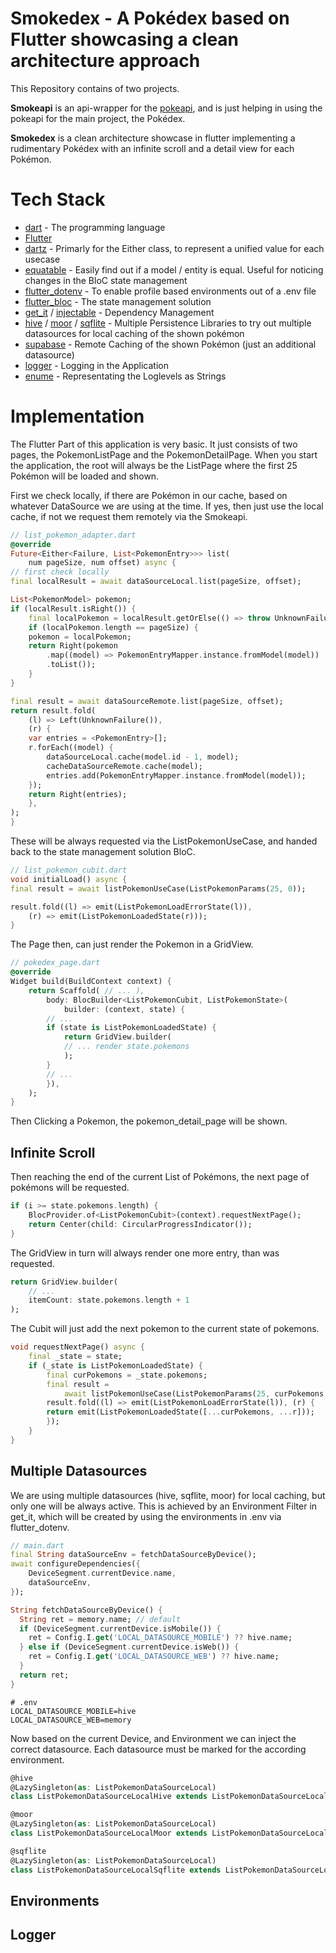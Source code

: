 # Smokedex - A Pokédex based on Flutter showcasing a clean architecture approach
This Repository contains of two projects.

**Smokeapi** is an api-wrapper for the [pokeapi](https://pokeapi.co/), and is just helping in using the pokeapi for the main project, the Pokédex.

**Smokedex** is a clean architecture showcase in flutter implementing a rudimentary Pokédex with an infinite scroll and a detail view for each Pokémon.


# Tech Stack
* [dart](https://dart.dev/) - The programming language
* [Flutter](https://api.flutter.dev/)
* [dartz](https://pub.dev/packages/dartz) - Primarly for the Either class, to represent a unified value for each usecase
* [equatable](https://pub.dev/packages/equatable) - Easily find out if a model / entity is equal. Useful for noticing changes in the BloC state management
* [flutter_dotenv](https://pub.dev/packages/flutter_dotenv) - To enable profile based environments out of a .env file
* [flutter_bloc](https://pub.dev/packages/flutter_bloc) - The state management solution
* [get_it](https://pub.dev/packages/get_it) / [injectable](https://pub.dev/packages/injectable) - Dependency Management
* [hive]() / [moor](https://pub.dev/packages/moor) / [sqflite](https://pub.dev/packages/sqflite) - Multiple Persistence Libraries to try out multiple datasources for local caching of the shown pokémon
* [supabase](https://pub.dev/packages/supabase) - Remote Caching of the shown Pokémon (just an additional datasource)
* [logger](https://pub.dev/packages/logger) - Logging in the Application
* [enume](https://pub.dev/packages/enume) - Representating the Loglevels as Strings

# Implementation
The Flutter Part of this application is very basic. It just consists of two pages, the PokemonListPage and the PokemonDetailPage. 
When you start the application, the root will always be the ListPage where the first 25 Pokémon will be loaded and shown.

First we check locally, if there are Pokémon in our cache, based on whatever DataSource we are using at the time. If yes, then just use the local cache, if not we request them remotely via the Smokeapi.
```dart
// list_pokemon_adapter.dart
@override
Future<Either<Failure, List<PokemonEntry>>> list(
    num pageSize, num offset) async {
// first check locally
final localResult = await dataSourceLocal.list(pageSize, offset);

List<PokemonModel> pokemon;
if (localResult.isRight()) {
    final localPokemon = localResult.getOrElse(() => throw UnknownFailure());
    if (localPokemon.length == pageSize) {
    pokemon = localPokemon;
    return Right(pokemon
        .map((model) => PokemonEntryMapper.instance.fromModel(model))
        .toList());
    }
}

final result = await dataSourceRemote.list(pageSize, offset);
return result.fold(
    (l) => Left(UnknownFailure()),
    (r) {
    var entries = <PokemonEntry>[];
    r.forEach((model) {
        dataSourceLocal.cache(model.id - 1, model);
        cacheDataSourceRemote.cache(model);
        entries.add(PokemonEntryMapper.instance.fromModel(model));
    });
    return Right(entries);
    },
);
}
```

These will be always requested via the ListPokemonUseCase, and handed back to the state management solution BloC.
```dart
// list_pokemon_cubit.dart
void initialLoad() async {
final result = await listPokemonUseCase(ListPokemonParams(25, 0));

result.fold((l) => emit(ListPokemonLoadErrorState(l)),
    (r) => emit(ListPokemonLoadedState(r)));
}
```
The Page then, can just render the Pokemon in a GridView.
```dart
// pokedex_page.dart
@override
Widget build(BuildContext context) {
    return Scaffold( // ... ),
        body: BlocBuilder<ListPokemonCubit, ListPokemonState>(
            builder: (context, state) {
        // ...
        if (state is ListPokemonLoadedState) {
            return GridView.builder(
            // ... render state.pokemons
            );
        }
        // ...
        }),
    );
}
```

Then Clicking a Pokemon, the pokemon_detail_page will be shown.
## Infinite Scroll
Then reaching the end of the current List of Pokémons, the next page of pokémons will be requested.
```dart
if (i >= state.pokemons.length) {
    BlocProvider.of<ListPokemonCubit>(context).requestNextPage();
    return Center(child: CircularProgressIndicator());
}
```
The GridView in turn will always render one more entry, than was requested.
```dart
return GridView.builder(
    // ...
    itemCount: state.pokemons.length + 1
);
```
The Cubit will just add the next pokemon to the current state of pokemons.
```dart
void requestNextPage() async {
    final _state = state;
    if (_state is ListPokemonLoadedState) {
        final curPokemons = _state.pokemons;
        final result =
            await listPokemonUseCase(ListPokemonParams(25, curPokemons.length));
        result.fold((l) => emit(ListPokemonLoadErrorState(l)), (r) {
        return emit(ListPokemonLoadedState([...curPokemons, ...r]));
        });
    }
}
```
## Multiple Datasources
We are using multiple datasources (hive, sqflite, moor) for local caching, but only one will be always active.
This is achieved by an Environment Filter in get_it, which will be created by using the environments in .env via flutter_dotenv.
```dart
// main.dart
final String dataSourceEnv = fetchDataSourceByDevice();
await configureDependencies({
    DeviceSegment.currentDevice.name,
    dataSourceEnv,
});

String fetchDataSourceByDevice() {
  String ret = memory.name; // default
  if (DeviceSegment.currentDevice.isMobile()) {
    ret = Config.I.get('LOCAL_DATASOURCE_MOBILE') ?? hive.name;
  } else if (DeviceSegment.currentDevice.isWeb()) {
    ret = Config.I.get('LOCAL_DATASOURCE_WEB') ?? hive.name;
  }
  return ret;
}
```
```
# .env
LOCAL_DATASOURCE_MOBILE=hive
LOCAL_DATASOURCE_WEB=memory
```
Now based on the current Device, and Environment we can inject the correct datasource.
Each datasource must be marked for the according environment.
```dart
@hive
@LazySingleton(as: ListPokemonDataSourceLocal)
class ListPokemonDataSourceLocalHive extends ListPokemonDataSourceLocal {...}

@moor
@LazySingleton(as: ListPokemonDataSourceLocal)
class ListPokemonDataSourceLocalMoor extends ListPokemonDataSourceLocal {...}

@sqflite
@LazySingleton(as: ListPokemonDataSourceLocal)
class ListPokemonDataSourceLocalSqflite extends ListPokemonDataSourceLocal {...}
```

## Environments

## Logger